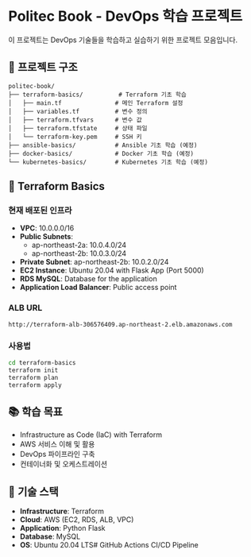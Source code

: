 # Politec Book - DevOps 학습 프로젝트

이 프로젝트는 DevOps 기술들을 학습하고 실습하기 위한 프로젝트 모음입니다.

## 📁 프로젝트 구조

```
politec-book/
├── terraform-basics/          # Terraform 기초 학습
│   ├── main.tf               # 메인 Terraform 설정
│   ├── variables.tf          # 변수 정의
│   ├── terraform.tfvars      # 변수 값
│   ├── terraform.tfstate     # 상태 파일
│   └── terraform-key.pem     # SSH 키
├── ansible-basics/           # Ansible 기초 학습 (예정)
├── docker-basics/            # Docker 기초 학습 (예정)
└── kubernetes-basics/        # Kubernetes 기초 학습 (예정)
```

## 🚀 Terraform Basics

### 현재 배포된 인프라
- **VPC**: 10.0.0.0/16
- **Public Subnets**: 
  - ap-northeast-2a: 10.0.4.0/24
  - ap-northeast-2b: 10.0.3.0/24
- **Private Subnet**: ap-northeast-2b: 10.0.2.0/24
- **EC2 Instance**: Ubuntu 20.04 with Flask App (Port 5000)
- **RDS MySQL**: Database for the application
- **Application Load Balancer**: Public access point

### ALB URL
```
http://terraform-alb-306576409.ap-northeast-2.elb.amazonaws.com
```

### 사용법
```bash
cd terraform-basics
terraform init
terraform plan
terraform apply
```

## 📚 학습 목표
- Infrastructure as Code (IaC) with Terraform
- AWS 서비스 이해 및 활용
- DevOps 파이프라인 구축
- 컨테이너화 및 오케스트레이션

## 🔧 기술 스택
- **Infrastructure**: Terraform
- **Cloud**: AWS (EC2, RDS, ALB, VPC)
- **Application**: Python Flask
- **Database**: MySQL
- **OS**: Ubuntu 20.04 LTS# GitHub Actions CI/CD Pipeline
